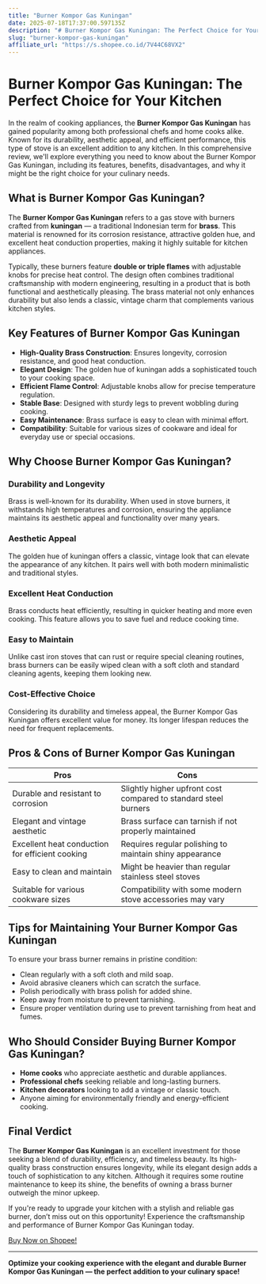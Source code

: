 ```yaml
---
title: "Burner Kompor Gas Kuningan"
date: 2025-07-18T17:37:00.597135Z
description: "# Burner Kompor Gas Kuningan: The Perfect Choice for Your Kitchen..."
slug: "burner-kompor-gas-kuningan"
affiliate_url: "https://s.shopee.co.id/7V44C68VX2"
---
```

# Burner Kompor Gas Kuningan: The Perfect Choice for Your Kitchen

In the realm of cooking appliances, the **Burner Kompor Gas Kuningan** has gained popularity among both professional chefs and home cooks alike. Known for its durability, aesthetic appeal, and efficient performance, this type of stove is an excellent addition to any kitchen. In this comprehensive review, we'll explore everything you need to know about the Burner Kompor Gas Kuningan, including its features, benefits, disadvantages, and why it might be the right choice for your culinary needs.

## What is Burner Kompor Gas Kuningan?

The **Burner Kompor Gas Kuningan** refers to a gas stove with burners crafted from **kuningan** — a traditional Indonesian term for **brass**. This material is renowned for its corrosion resistance, attractive golden hue, and excellent heat conduction properties, making it highly suitable for kitchen appliances.

Typically, these burners feature **double or triple flames** with adjustable knobs for precise heat control. The design often combines traditional craftsmanship with modern engineering, resulting in a product that is both functional and aesthetically pleasing. The brass material not only enhances durability but also lends a classic, vintage charm that complements various kitchen styles.

## Key Features of Burner Kompor Gas Kuningan

- **High-Quality Brass Construction**: Ensures longevity, corrosion resistance, and good heat conduction.
- **Elegant Design**: The golden hue of kuningan adds a sophisticated touch to your cooking space.
- **Efficient Flame Control**: Adjustable knobs allow for precise temperature regulation.
- **Stable Base**: Designed with sturdy legs to prevent wobbling during cooking.
- **Easy Maintenance**: Brass surface is easy to clean with minimal effort.
- **Compatibility**: Suitable for various sizes of cookware and ideal for everyday use or special occasions.

## Why Choose Burner Kompor Gas Kuningan?

### Durability and Longevity

Brass is well-known for its durability. When used in stove burners, it withstands high temperatures and corrosion, ensuring the appliance maintains its aesthetic appeal and functionality over many years.

### Aesthetic Appeal

The golden hue of kuningan offers a classic, vintage look that can elevate the appearance of any kitchen. It pairs well with both modern minimalistic and traditional styles.

### Excellent Heat Conduction

Brass conducts heat efficiently, resulting in quicker heating and more even cooking. This feature allows you to save fuel and reduce cooking time.

### Easy to Maintain

Unlike cast iron stoves that can rust or require special cleaning routines, brass burners can be easily wiped clean with a soft cloth and standard cleaning agents, keeping them looking new.

### Cost-Effective Choice

Considering its durability and timeless appeal, the Burner Kompor Gas Kuningan offers excellent value for money. Its longer lifespan reduces the need for frequent replacements.

## Pros & Cons of Burner Kompor Gas Kuningan

| Pros                                               | Cons                                            |
|-----------------------------------------------------|-------------------------------------------------|
| Durable and resistant to corrosion                | Slightly higher upfront cost compared to standard steel burners |
| Elegant and vintage aesthetic                     | Brass surface can tarnish if not properly maintained |
| Excellent heat conduction for efficient cooking  | Requires regular polishing to maintain shiny appearance |
| Easy to clean and maintain                        | Might be heavier than regular stainless steel stoves |
| Suitable for various cookware sizes                | Compatibility with some modern stove accessories may vary |

## Tips for Maintaining Your Burner Kompor Gas Kuningan

To ensure your brass burner remains in pristine condition:

- Clean regularly with a soft cloth and mild soap.
- Avoid abrasive cleaners which can scratch the surface.
- Polish periodically with brass polish for added shine.
- Keep away from moisture to prevent tarnishing.
- Ensure proper ventilation during use to prevent tarnishing from heat and fumes.

## Who Should Consider Buying Burner Kompor Gas Kuningan?

- **Home cooks** who appreciate aesthetic and durable appliances.
- **Professional chefs** seeking reliable and long-lasting burners.
- **Kitchen decorators** looking to add a vintage or classic touch.
- Anyone aiming for environmentally friendly and energy-efficient cooking.

## Final Verdict

The **Burner Kompor Gas Kuningan** is an excellent investment for those seeking a blend of durability, efficiency, and timeless beauty. Its high-quality brass construction ensures longevity, while its elegant design adds a touch of sophistication to any kitchen. Although it requires some routine maintenance to keep its shine, the benefits of owning a brass burner outweigh the minor upkeep.

If you're ready to upgrade your kitchen with a stylish and reliable gas burner, don’t miss out on this opportunity! Experience the craftsmanship and performance of Burner Kompor Gas Kuningan today.

[Buy Now on Shopee!](https://s.shopee.co.id/7V44C68VX2)

---

**Optimize your cooking experience with the elegant and durable Burner Kompor Gas Kuningan — the perfect addition to your culinary space!**